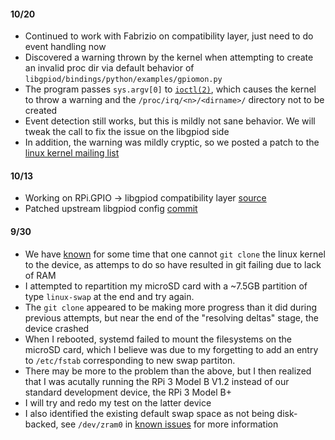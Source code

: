 #### 10/20

* Continued to work with Fabrizio on compatibility layer, just need to do event handling now
* Discovered a warning thrown by the kernel when attempting to create an invalid proc dir via default behavior of `libgpiod/bindings/python/examples/gpiomon.py`
* The program passes `sys.argv[0]` to [`ioctl(2)`](http://man7.org/linux/man-pages/man2/ioctl.2.html), which causes the kernel to throw a warning and the `/proc/irq/<n>/<dirname>/` directory not to be created
* Event detection still works, but this is mildly not sane behavior. We will tweak the call to fix the issue on the libgpiod side
* In addition, the warning was mildly cryptic, so we posted a patch to the [linux kernel mailing list](https://lkml.org/lkml/2019/10/20/169)

#### 10/13

* Working on RPi.GPIO -> libgpiod compatibility layer [source](https://github.com/underground-software/libgpiod/tree/example_wrap)
* Patched upstream libgpiod config [commit](https://git.kernel.org/pub/scm/libs/libgpiod/libgpiod.git/commit/?id=9ed02fc793b332773658f3ba09f45a058e75b0a8)

#### 9/30

* We have [known](known_issues.html) for some time that one cannot `git clone` the linux kernel to the device, as attemps to do so have resulted in git failing due to lack of RAM
* I attempted to repartition my microSD card with a ~7.5GB partition of type `linux-swap` at the end and try again.
* The `git clone` appeared to be making more progress than it did during previous attempts, but near the end of the "resolving deltas" stage, the device crashed
* When I rebooted, systemd failed to mount the filesystems on the microSD card, which I believe was due to my forgetting to add an entry to `/etc/fstab` corresponding to new swap partiton.
* There may be more to the problem than the above, but I then realized that I was acutally running the RPi 3 Model B V1.2 instead of our standard development device, the RPi 3 Model B+
* I will try and redo my test on the latter device
* I also identified the existing default swap space as not being disk-backed, see `/dev/zram0` in [known issues](known_issues.html) for more information

